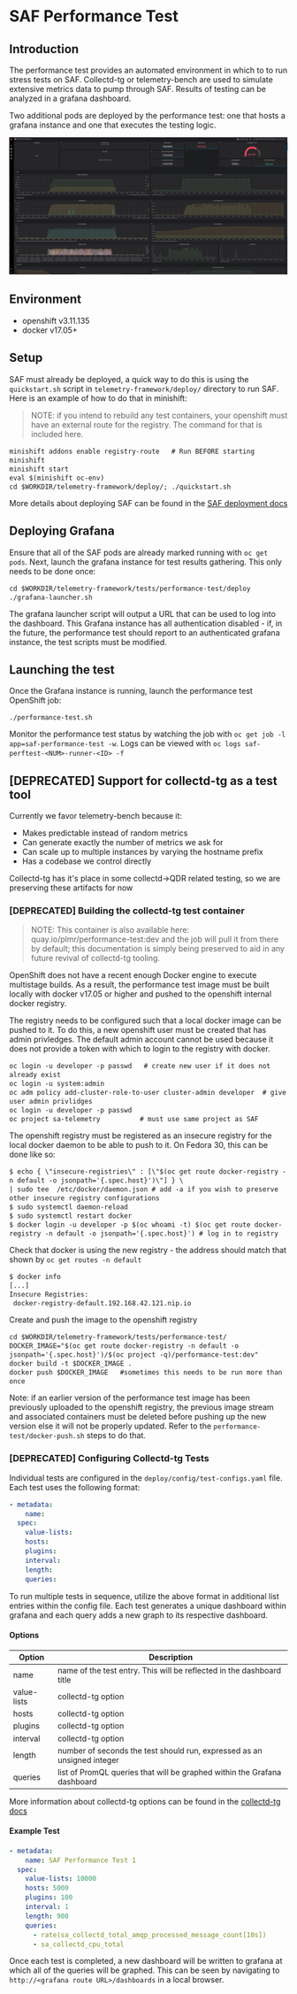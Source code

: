 # SAF Performance Test

## Introduction

The performance test provides an automated environment in which to to run stress
tests on SAF. Collectd-tg or telemetry-bench are used to simulate extensive
metrics data to pump through SAF. Results of testing can be analyzed in a
grafana dashboard.

Two additional pods are deployed by the performance test: one that hosts a
grafana instance and one that executes the testing logic.

![A Performance Test Dashboard](images/dashboard.png)

## Environment

* openshift v3.11.135
* docker v17.05+

## Setup

SAF must already be deployed, a quick way to do this is using the
`quickstart.sh` script in `telemetry-framework/deploy/` directory to run SAF.
Here is an example of how to do that in minishift:

>NOTE: if you intend to rebuild any test containers, your openshift must have an
>external route for the registry. The command for that is included here.

```shell
minishift addons enable registry-route   # Run BEFORE starting minishift
minishift start
eval $(minishift oc-env)
cd $WORKDIR/telemetry-framework/deploy/; ./quickstart.sh
```

More details about deploying SAF can be found in the
[SAF deployment docs](../../../docs/README.adoc#quickstart-script-for-development-usage)

## Deploying Grafana

Ensure that all of the SAF pods are already marked running with `oc get pods`.
Next, launch the grafana instance for test results gathering. This only needs
to be done once:

```shell
cd $WORKDIR/telemetry-framework/tests/performance-test/deploy
./grafana-launcher.sh
```

The grafana launcher script will output a URL that can be used to log into the
dashboard. This Grafana instance has all authentication disabled - if, in the
future, the performance test should report to an authenticated grafana instance,
the test scripts must be modified.

## Launching the test

Once the Grafana instance is running, launch the performance test OpenShift job:

```shell
./performance-test.sh
```

Monitor the performance test status by watching the job with
`oc get job -l app=saf-performance-test -w`. Logs can be viewed with
`oc logs saf-perftest-<NUM>-runner-<ID> -f`

## [DEPRECATED] Support for collectd-tg as a test tool

Currently we favor telemetry-bench because it:

* Makes predictable instead of random metrics
* Can generate exactly the number of metrics we ask for
* Can scale up to multiple instances by varying the hostname prefix
* Has a codebase we control directly

Collectd-tg has it's place in some collectd->QDR related testing, so we are
preserving these artifacts for now

### [DEPRECATED] Building the collectd-tg test container

>NOTE: This container is also available here: quay.io/plmr/performance-test:dev
>and the job will pull it from there by default; this documentation is simply
>being preserved to aid in any future revival of collectd-tg tooling.

OpenShift does not have a recent enough Docker engine to execute multistage
builds. As a result, the performance test image must be built locally with
docker v17.05 or higher and pushed to the openshift internal docker registry.

The registry needs to be configured such that a local docker image can
be pushed to it. To do this, a new openshift user must be created that has
admin privledges. The default admin account cannot be used because it does not
provide a token with which to login to the registry with docker.

```shell
oc login -u developer -p passwd   # create new user if it does not already exist
oc login -u system:admin
oc adm policy add-cluster-role-to-user cluster-admin developer  # give user admin privlidges
oc login -u developer -p passwd
oc project sa-telemetry          # must use same project as SAF
```

The openshift registry must be registered as an insecure registry for the local
docker daemon to be able to push to it. On Fedora 30, this can be done like so:

```shell
$ echo { \"insecure-registries\" : [\"$(oc get route docker-registry -n default -o jsonpath='{.spec.host}')\"] } \
| sudo tee  /etc/docker/daemon.json # add -a if you wish to preserve other insecure registry configurations
$ sudo systemctl daemon-reload
$ sudo systemctl restart docker
$ docker login -u developer -p $(oc whoami -t) $(oc get route docker-registry -n default -o jsonpath='{.spec.host}') # log in to registry
```

Check that docker is using the new registry - the address should match that
shown by `oc get routes -n default`

```shell
$ docker info
[...]
Insecure Registries:
 docker-registry-default.192.168.42.121.nip.io
```

Create and push the image to the openshift registry

```shell
cd $WORKDIR/telemetry-framework/tests/performance-test/
DOCKER_IMAGE="$(oc get route docker-registry -n default -o jsonpath='{.spec.host}')/$(oc project -q)/performance-test:dev"
docker build -t $DOCKER_IMAGE .
docker push $DOCKER_IMAGE   #sometimes this needs to be run more than once
```

Note: if an earlier version of the performance test image has been previously
uploaded to the openshift registry, the previous image stream and associated
containers must be deleted before pushing up the new version else it will not
be properly updated. Refer to the `performance-test/docker-push.sh` steps to
do that.

### [DEPRECATED] Configuring Collectd-tg Tests

Individual tests are configured in the `deploy/config/test-configs.yaml` file.
 Each test uses the following format:

```yaml
- metadata:
    name:
  spec:
    value-lists:
    hosts:
    plugins:
    interval:
    length:
    queries:
```

To run multiple tests in sequence, utilize the above format in additional list
entries within the config file. Each test generates a unique dashboard within
grafana and each query adds a new graph to its respective dashboard.

#### Options

Option | Description
-------|------------
name | name of the test entry. This will be reflected in the dashboard title
value-lists | collectd-tg option
hosts | collectd-tg option
plugins | collectd-tg option
interval | collectd-tg option
length | number of seconds the test should run, expressed as an unsigned integer
queries | list of PromQL queries that will be graphed within the Grafana dashboard

More information about collectd-tg options can be found  in the
[collectd-tg docs](https://collectd.org/documentation/manpages/collectd-tg.1.shtml)

#### Example Test

```yaml
- metadata:
    name: SAF Performance Test 1
  spec:
    value-lists: 10000
    hosts: 5000
    plugins: 100
    interval: 1
    length: 900
    queries:
      - rate(sa_collectd_total_amqp_processed_message_count[10s])
      - sa_collectd_cpu_total
```

Once each test is completed, a new dashboard will be written to grafana at which
all of the queries will be graphed. This can be seen by navigating to
`http://<grafana route URL>/dashboards` in a local browser.
